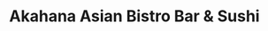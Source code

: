 ---
layout: place
title: "Akahana Asian Bistro Bar & Sushi"
permalink: /south-carolina/fort-mill/akahana-asian-bistro-bar-sushi.html
stateAbbr: SC
stateName: South Carolina
cityName: Fort Mill
place_id: ChIJA3O8BWuFVogRyDpOXzXRM2k
photos:
  - name: >-
      places/ChIJA3O8BWuFVogRyDpOXzXRM2k/photos/AeeoHcKAsnbhrF4bo6hw4WK5LkWbx_YroeTvL34AeskIuqfj6JueLo15CBGrSQMNkPCCX8uAGyvysjzKCFfwG2fW2DYVcnma1t0XeT7XqS1jc8lf31uXdoSYwFy0uJmsyJrNsQwdET7izbOZgQ3EUzXkw4I0uYCXGJH1o-D_wsfL3zByB1wCRcGlvrB3tWccdyubDZLVyIQqaFr2rE7jkGn7kgkgDJKNwh6dC1t6welQ9LMFZwm-OXFF6aWX0MxxMzuSR3WJbOPq6m7bxNx61SD0X7K324HK2rvx5VwWlJVE23ZqjDxpb9XtjZiFMOvWHJ_N-LeuthmydsvTfx6Ls0klGz8qlvRWHDmiX08zW5apoSeNOYjMPK9XCL4M-RvoDrLQ1yvUjJ1AGGC6nNDiz1dD5i-j6I3lEeYn-7uNbX6FYo4Cfw
    widthPx: 4000
    heightPx: 1800
    authorAttributions:
      - displayName: Bob Mulholland
        uri: https://maps.google.com/maps/contrib/117548580065719706314
        photoUri: >-
          https://lh3.googleusercontent.com/a-/ALV-UjX8zzJj-WcFm6dh3nLvkn3T5H2j0PbD67l92lOknQuZ2klae3DfRQ=s100-p-k-no-mo
    flagContentUri: >-
      https://www.google.com/local/imagery/report/?cb_client=maps_api_places.places_api&image_key=!1e10!2sCIHM0ogKEICAgICewbThVA&hl=en-US
    googleMapsUri: >-
      https://www.google.com/maps/place//data=!3m4!1e2!3m2!1sCIHM0ogKEICAgICewbThVA!2e10!4m2!3m1!1s0x8856856b05bc7303:0x6933d1355f4e3ac8
  - name: >-
      places/ChIJA3O8BWuFVogRyDpOXzXRM2k/photos/AeeoHcKRog-wzZddXRwWj3Iaeu3vDxurr__Ox_2IjLGZcM9P7cvdHHeVIOIW0Uyqw6qpjlC_ktSfpux8wwMyaHgYqUl4BrHyNCEmCARsCMOaiBbRDLTogCZSVNLQibwmGAd6eAu9TnjqU20y3lRI012JBIhpQL7agQI4CLVy-f2w7HD2fzxTa_CdNmEy84GhTLMrJzUtDK3atWR_C0VjB7kcyqqtWCeo0bQWnZqjRDKgdHmH_6NV1GoWef3w8Ue7_YmajLtqYaVFnI7Fnrzh1UFgONm_fjqDaS5NvDUFA5pPDHGfJgAGeens0IJGX3d12wzgp1N7FTIKDuTyPnYqCefc_BKiVdM6R2-_TOTYUIKYQ--5gCWX1vVsdZYGgfiDfevqIW83aAT52bLV12Akx4-4KHBlFmXJvGpg79nE0pa2dDaLMQ
    widthPx: 4032
    heightPx: 2268
    authorAttributions:
      - displayName: Yuvraj Tandon (Israel)
        uri: https://maps.google.com/maps/contrib/108296732386049772014
        photoUri: >-
          https://lh3.googleusercontent.com/a-/ALV-UjUtojQ3DUKT8AMVzk37gH2WssAKbB7Io-HwZiNVgTNdezGCEJCo=s100-p-k-no-mo
    flagContentUri: >-
      https://www.google.com/local/imagery/report/?cb_client=maps_api_places.places_api&image_key=!1e10!2sCIHM0ogKEICAgMDQ5d-LcQ&hl=en-US
    googleMapsUri: >-
      https://www.google.com/maps/place//data=!3m4!1e2!3m2!1sCIHM0ogKEICAgMDQ5d-LcQ!2e10!4m2!3m1!1s0x8856856b05bc7303:0x6933d1355f4e3ac8
  - name: >-
      places/ChIJA3O8BWuFVogRyDpOXzXRM2k/photos/AeeoHcJxguSaNHQI4TSOUc79IBkZ7p3-hp4k5bqhn4tWl5GlhkZ6xVmLCV4XkCRQ-b-gjo3Rz07qQdCWWMlokgxaOqITMS7prAd7oPsfqfuc0xVvhI6Q1vYtTOFN42dKijHHIukGGU00LHjhJlbYEPLJ8fi1tN1mJOHGNmhbzi0Oneb6i0A9Z4bfhtxLNiljzWKRhH0NA2yNogDanx949uCD1tlHaFkqhLc32LAehHyJ23RJFx34dXap6VhUFbSwfEwsYtpKXtXKSEVSmKVQmtOqpWiYwxARSTie1UybYr4mrxS0dXUWLNCaMSw1RIVEwIe6Uhpv1uiZXZY_Xo596ofB21OI2wU1fWtrBxefLJisH1CMFeVzciD9iy_OFihwPHqwGyMRwFYLHcz7ZgwaomYH08HekpNgLKKcdb_9oQhOVhYddleQ
    widthPx: 4080
    heightPx: 3072
    authorAttributions:
      - displayName: Andres G
        uri: https://maps.google.com/maps/contrib/113751993780565249725
        photoUri: >-
          https://lh3.googleusercontent.com/a-/ALV-UjWwEpLoTcHSZv58wIUaoyA1779-ytxGk33HPojJUFy6UeFCktI=s100-p-k-no-mo
    flagContentUri: >-
      https://www.google.com/local/imagery/report/?cb_client=maps_api_places.places_api&image_key=!1e10!2sCIHM0ogKEICAgICNmb7b1gE&hl=en-US
    googleMapsUri: >-
      https://www.google.com/maps/place//data=!3m4!1e2!3m2!1sCIHM0ogKEICAgICNmb7b1gE!2e10!4m2!3m1!1s0x8856856b05bc7303:0x6933d1355f4e3ac8
  - name: >-
      places/ChIJA3O8BWuFVogRyDpOXzXRM2k/photos/AeeoHcKqEMLpTvDG1aJElLTRgleM2f3S9JJWigSf5TMJrJV9xEVZW_r5az5_YRIwGTNCIMioLqDgCJdtQQcnQcKiZrkmAFHsRujNdana36BFynSUKeX_ZgwOEBx_Z3AZ8kfR7MfmfVFe9FtZClqYmpW2W5ki0a0UKilWbs9rztY0-3eaFAysqSe4ZPJXWEdMs-qO5TZacObgQ_Uggte-S6lDfxzgE7y-9RqKNBQfwkHTHtIzF6lSReD82jEdfJxeC3ap3T6e8sAvW13YBtXWjt0F5eQTfdsTyT-YjAd583VdJNhhPcrbWi0btjtB_BDs4N0uYnmy_euxWjCQXRooEvMJhfqf2VGnsESAoUt4PPc2D12U1OTwdrIXuz3s44cKVBkUxezYp481mhS3CUL3jrrO50dgVkOfUyk0D7kNvwtgNueYlg
    widthPx: 2268
    heightPx: 4032
    authorAttributions:
      - displayName: Yuvraj Tandon (Israel)
        uri: https://maps.google.com/maps/contrib/108296732386049772014
        photoUri: >-
          https://lh3.googleusercontent.com/a-/ALV-UjUtojQ3DUKT8AMVzk37gH2WssAKbB7Io-HwZiNVgTNdezGCEJCo=s100-p-k-no-mo
    flagContentUri: >-
      https://www.google.com/local/imagery/report/?cb_client=maps_api_places.places_api&image_key=!1e10!2sCIHM0ogKEICAgMDQ5d-LCQ&hl=en-US
    googleMapsUri: >-
      https://www.google.com/maps/place//data=!3m4!1e2!3m2!1sCIHM0ogKEICAgMDQ5d-LCQ!2e10!4m2!3m1!1s0x8856856b05bc7303:0x6933d1355f4e3ac8
  - name: >-
      places/ChIJA3O8BWuFVogRyDpOXzXRM2k/photos/AeeoHcIjbPhjbbiRd5DdJGVAU6c4YA-7i-z3EhZwC0SStqfbV4Rf0JDYaumfaG9XyIGMI-RDQ4m4jkfABYvW0COifStLle9KPmChatXC8V0VjQ8vr2FgYubC-YlSOSxp_fYfWYJ7mwgcfW3hS3OYwR7jYPsAilUypks-1ZkD_WOW-khOE5C5pTIHyVnuqBgc2aZMcXXLEGiHAH9rkRZWDvYqASuaTSPh-sYPXto1g1NS6L-PjX6jhOaSqD-lUQK4k85WNNWutmlq6OLkOcs0BpU3F80wPVJp0_DOvb7fIzqaMGLYv7tPoHJPU8YnSxK8TzgqS1QsmVY4hwaBzlVOnYbUs3PgL5oKVh5XhaZ2oiBugNsOJuxDFjnUREYMr33Mjf-4IBIpjrjKQ5jxS1o6PinMr0bVRrHaJqJgJ1oDvyHD8WBiiQ
    widthPx: 3789
    heightPx: 3072
    authorAttributions:
      - displayName: Adriana Marsh
        uri: https://maps.google.com/maps/contrib/101813664358949291537
        photoUri: >-
          https://lh3.googleusercontent.com/a-/ALV-UjXgwJ7VmNaMwi_AR7__9KJ5laWheee_HGT1SLoQm0pnok_vBhM=s100-p-k-no-mo
    flagContentUri: >-
      https://www.google.com/local/imagery/report/?cb_client=maps_api_places.places_api&image_key=!1e10!2sCIHM0ogKEICAgIDhnP2hRw&hl=en-US
    googleMapsUri: >-
      https://www.google.com/maps/place//data=!3m4!1e2!3m2!1sCIHM0ogKEICAgIDhnP2hRw!2e10!4m2!3m1!1s0x8856856b05bc7303:0x6933d1355f4e3ac8
  - name: >-
      places/ChIJA3O8BWuFVogRyDpOXzXRM2k/photos/AeeoHcLEwDlagyk4QIDXYpAo31FTs6ruub9Hkff2wQ6S3w90mUogWtaYWsUTaIZy0nmAyB37lam9RRc9EJo4nwO_92ASzxLs50yzsMX-eZZy0C1syVoDENDsbUxfFnqVAJewahIXbFR3gxwNGTMjD9F03S5mYkF2o7vuKT6LkzSVqwL0GSH4MGKmxyJ_GETUqTlWSRL3ur5yGMrSyHApH1e7LjXCMvJvQA12s9oCO6TwC85pNPpQRN0v4BYbKx_lDzxEDsGdVNiRldNoN1xh88105PG1DW--_LTVKPrpcL6i1Wz7ZIsYu_jvdqbr_n5EnY6aQKUFlzavM3M6bYLaaC2ixiEzpQbR0XjynHW13xyglYQhZ_6ZuUSUD76YabXgqc2luYZ4c-FZtdn15vYQNS5HSzMIYQEOTKPfgVMBgKWbkg9c4ug
    widthPx: 4000
    heightPx: 3000
    authorAttributions:
      - displayName: Eric Ransone
        uri: https://maps.google.com/maps/contrib/105494959680012836513
        photoUri: >-
          https://lh3.googleusercontent.com/a/ACg8ocJP1UAD4ngHh1BguPyObdjb-EvaPSTDa5asiKQpzWs3tqEuTw=s100-p-k-no-mo
    flagContentUri: >-
      https://www.google.com/local/imagery/report/?cb_client=maps_api_places.places_api&image_key=!1e10!2sCIHM0ogKEICAgIClhJDvjAE&hl=en-US
    googleMapsUri: >-
      https://www.google.com/maps/place//data=!3m4!1e2!3m2!1sCIHM0ogKEICAgIClhJDvjAE!2e10!4m2!3m1!1s0x8856856b05bc7303:0x6933d1355f4e3ac8
  - name: >-
      places/ChIJA3O8BWuFVogRyDpOXzXRM2k/photos/AeeoHcKRcFpUjshcCIQGecAfa7ldyh_292AKdcLluTZd85TJJXd7YfvdB4vEkj1XNOeyol4ncWNPKpGZ1bz22fM880EjdzKYBf20YGSPb-lq9_3YbWiZSSpK4Dj90gDUxb2IH_EEKl5qO1NOIdFgTDC3P7A77E8Q38U28vyQY4rSxtjZbHvuaQjr49vpjZdDH34xRswpbrWbA-d6QEZYph9hYyE5zLfBADIWU0oLiUPbA1GajfB_tDtEvP2g9D4iF9ZgeBvftHZZ0N7hGYrlkRRE8Z2s6GC8QC7t4oxiW5NSIesixMk09JqeZbgGZYnhJP9g2EKUR0Mmc7XIt-3zAANNKb0gJzETuGANOrjrj5AYSmVYBG_9F-ELh-XGog-Z4BrcNvIn-q9cDuvSX6wfbadfzwmXAi5A3rfoQdjhGdaFIS2rPE9h
    widthPx: 1125
    heightPx: 1500
    authorAttributions:
      - displayName: Kay and Naj Leefatt
        uri: https://maps.google.com/maps/contrib/113181752371306502062
        photoUri: >-
          https://lh3.googleusercontent.com/a-/ALV-UjV8D8D42WTalXWq_DWiI3PWOQRxWhIcOi2djyvjuIX-6mpq03g=s100-p-k-no-mo
    flagContentUri: >-
      https://www.google.com/local/imagery/report/?cb_client=maps_api_places.places_api&image_key=!1e10!2sCIHM0ogKEICAgIDV5_fVugE&hl=en-US
    googleMapsUri: >-
      https://www.google.com/maps/place//data=!3m4!1e2!3m2!1sCIHM0ogKEICAgIDV5_fVugE!2e10!4m2!3m1!1s0x8856856b05bc7303:0x6933d1355f4e3ac8
  - name: >-
      places/ChIJA3O8BWuFVogRyDpOXzXRM2k/photos/AeeoHcKziL9cZBsf2T_SBI20B45H2AOxT7N24TdFVtJNQrlXsdMbKGOTHUytjbOTud3rUtroju8WD2Zb35uohmYrsC_7XpHvJT5_ZXJXLfB3Fi45zC9-qdj9XttzAkCwR0E0_EdpvXj3uJNV8ceH-f3ss85d7Xj2B-yxBvfgL26N_YlOBJ6wuEyJ4Pzw3eUEukx2eovqkU_6qFX2pYx7jOiyen7zaHZLLB_-JkbgEVrJ-QtPsDgITrLPo3NzRtRHIw9tyDs7GqjfHQHXP2FfeCfXT9HZScNfBtawRdGwN8anm4B_4cP1lNpb2Cj8-4LaQ5EqCg5zYbGdgI8TTemnf0dKkZMuwKlJ72g9wGXd4671_4QXCEJIwh41o_dRE2PcHuB60qY3poe6_WjIZYexnlgDp8eX_SZNUo4EskBVX0DiW86fxA
    widthPx: 3468
    heightPx: 4624
    authorAttributions:
      - displayName: PLUR LOGIC
        uri: https://maps.google.com/maps/contrib/110230405612500095239
        photoUri: >-
          https://lh3.googleusercontent.com/a-/ALV-UjWDh0BQ3E9RSc4Jbk0_b5i5A7hx-rdDhuoUhUSJSTBSpu7-S4Hsuw=s100-p-k-no-mo
    flagContentUri: >-
      https://www.google.com/local/imagery/report/?cb_client=maps_api_places.places_api&image_key=!1e10!2sCIHM0ogKEICAgIDpm4q7EA&hl=en-US
    googleMapsUri: >-
      https://www.google.com/maps/place//data=!3m4!1e2!3m2!1sCIHM0ogKEICAgIDpm4q7EA!2e10!4m2!3m1!1s0x8856856b05bc7303:0x6933d1355f4e3ac8
  - name: >-
      places/ChIJA3O8BWuFVogRyDpOXzXRM2k/photos/AeeoHcJ-CMV_aXWryLOX81M_4KdmLL_r2t_m9QHAoDIO5uEViL8AMEKWuMAv5ZRfM5--id8p6T-gsDQk2Uz_PVltVnRbokl8ZOBYMH6frLEwePo_pXGO1OX6uej8FftMrQCHchTRAGKFzAMDBePm_xfErCNc7MbtYYE0TKcPO7ZIIXID8Vc9ti8Szcwlo8_EiC12lQMeYEe6Q8x9VixFYb1MT-UlXueRIJvuWc5JHUmKchTxm81UiX4rPTFO8nSRveYAcIn05CdFLI3ZLFjyh8YpKW90HM-rUaWKsd4O4ZYegJ9__A6cwxsj4QLq868kFJKK3zrW5FVA1iupNThtKJ28er_SpfuSxPkgk__edwJkIkoFk9LNO8zdUV5reENef5dQPQh151l3-mPEMrpfe8ohzcWNFRTALQoCvfnkDZQCycg
    widthPx: 3072
    heightPx: 2061
    authorAttributions:
      - displayName: Amy Sharpe
        uri: https://maps.google.com/maps/contrib/100898612026244403319
        photoUri: >-
          https://lh3.googleusercontent.com/a-/ALV-UjUY3BNKfeCARohUC1vg53lZqT9nCZTzi4sN_kET-AfK0O3eyE2dvQ=s100-p-k-no-mo
    flagContentUri: >-
      https://www.google.com/local/imagery/report/?cb_client=maps_api_places.places_api&image_key=!1e10!2sCIHM0ogKEICAgICT7a_bOA&hl=en-US
    googleMapsUri: >-
      https://www.google.com/maps/place//data=!3m4!1e2!3m2!1sCIHM0ogKEICAgICT7a_bOA!2e10!4m2!3m1!1s0x8856856b05bc7303:0x6933d1355f4e3ac8
  - name: >-
      places/ChIJA3O8BWuFVogRyDpOXzXRM2k/photos/AeeoHcKeBWMB1_KQgsuqSLO9sDt98FTQoY_wTLmTwrYpz_4POxfYKJShn_w0i_B4LOBbA0auG9rBsQyNOF5ckcC7iw_w9RYKpMXmf58gBORl8VbA24mdzvBGczvnLUw3aKPNyr5dWA5PNutogCZW6IJTgasd1jRcxaMMOJ9LE3CkS8dBwUCmlYn7VPPDxshsBusi9oSAHkvsIZsRMWgmR3x819cznw2O6wVwfhOVqZukUH25wSu6XLhLMIPPXFvpwDKPkfQWHgNn3cu0UG2FmLCMS2p-wVGwTz3sZhv0lreTu1_1u2cX_jNNpKDXPo3RcnzaAUin2bM0aAS4zHmsbAOJTNlf8OEZdN_0-d0fCV0xd91ocIxPi8JNlHakmwcB_my9u86FbstJg6LbRVN4aSqDWBqmsy_SXUXQzWv6MItfVHCYv8Np
    widthPx: 3000
    heightPx: 4000
    authorAttributions:
      - displayName: susan o
        uri: https://maps.google.com/maps/contrib/106688451778204099222
        photoUri: >-
          https://lh3.googleusercontent.com/a/ACg8ocLRA7_dKPJw-Za8JiJ9bgMnJMMX4ZxusGL8HT-mL7EFoTq9TXBz=s100-p-k-no-mo
    flagContentUri: >-
      https://www.google.com/local/imagery/report/?cb_client=maps_api_places.places_api&image_key=!1e10!2sCIHM0ogKEICAgMDwouaj8QE&hl=en-US
    googleMapsUri: >-
      https://www.google.com/maps/place//data=!3m4!1e2!3m2!1sCIHM0ogKEICAgMDwouaj8QE!2e10!4m2!3m1!1s0x8856856b05bc7303:0x6933d1355f4e3ac8
address: '940 Market St #122, Fort Mill, SC 29708, USA'
street: '940 Market St #122'
city: Fort Mill
state: SC
zip: '29708'
country: USA
neighborhood: null
latitude: '35.027912'
longitude: '-80.968317'
accessibility_options:
  wheelchairAccessibleParking: true
  wheelchairAccessibleEntrance: true
  wheelchairAccessibleRestroom: true
  wheelchairAccessibleSeating: true
business_status: OPERATIONAL
name: Akahana Asian Bistro Bar & Sushi
google_maps_links:
  directionsUri: >-
    https://www.google.com/maps/dir//''/data=!4m7!4m6!1m1!4e2!1m2!1m1!1s0x8856856b05bc7303:0x6933d1355f4e3ac8!3e0
  placeUri: https://maps.google.com/?cid=7580632624957110984
  writeAReviewUri: >-
    https://www.google.com/maps/place//data=!4m3!3m2!1s0x8856856b05bc7303:0x6933d1355f4e3ac8!12e1
  reviewsUri: >-
    https://www.google.com/maps/place//data=!4m4!3m3!1s0x8856856b05bc7303:0x6933d1355f4e3ac8!9m1!1b1
  photosUri: >-
    https://www.google.com/maps/place//data=!4m3!3m2!1s0x8856856b05bc7303:0x6933d1355f4e3ac8!10e5
primary_type: Sushi Restaurant
opening_hours:
  regular: null
  current: null
secondary_opening_hours:
  regular:
    weekdayDescriptions: null
    type: null
  current:
    weekdayDescriptions: null
    type: null
phone: null
price_level: null
price_range: null
rating: null
rating_count: 0
website: null
description: null
reviews: null
parking_options: null
payment_options: null
allow_dogs: null
curbside_pickup: null
delivery: null
dine_in: null
good_for_children: null
good_for_groups: null
good_for_sports: null
live_music: null
menu_for_children: null
outdoor_seating: null
reservable: null
restroom: null
serves_beer: null
serves_breakfast: null
serves_brunch: null
serves_cocktails: null
serves_coffee: null
serves_dinner: null
serves_dessert: null
serves_lunch: null
serves_vegetarian_food: null
serves_wine: null
takeout: null

---